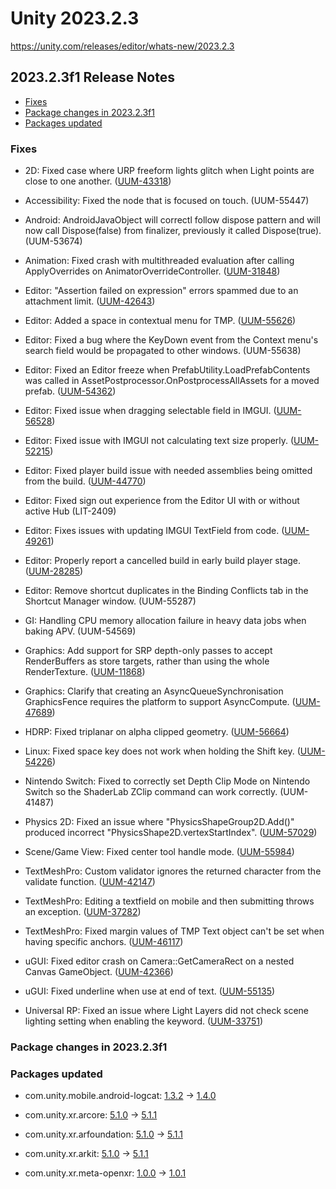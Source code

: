 # Unity 2023.2.3

https://unity.com/releases/editor/whats-new/2023.2.3

## 2023.2.3f1 Release Notes

- [Fixes](#fixes)
- [Package changes in 2023.2.3f1](#package-changes-in-202323f1)
- [Packages updated](#packages-updated)


### Fixes

*   2D: Fixed case where URP freeform lights glitch when Light points are close to one another. ([UUM-43318](https://issuetracker.unity3d.com/issues/urp-freeform-lights-glitch-when-light-points-are-close-to-one-another))
    
*   Accessibility: Fixed the node that is focused on touch. (UUM-55447)
    
*   Android: AndroidJavaObject will correctl follow dispose pattern and will now call Dispose(false) from finalizer, previously it called Dispose(true). (UUM-53674)
    
*   Animation: Fixed crash with multithreaded evaluation after calling ApplyOverrides on AnimatorOverrideController. ([UUM-31848](https://issuetracker.unity3d.com/issues/editor-crashes-on-mono-jit-runtime-invoke-when-entering-the-play-mode))
    
*   Editor: "Assertion failed on expression" errors spammed due to an attachment limit. ([UUM-42643](https://issuetracker.unity3d.com/issues/assertion-failed-on-expression-errors-spammed-due-to-an-attachment-limit))
    
*   Editor: Added a space in contextual menu for TMP. ([UUM-55626](https://issuetracker.unity3d.com/issues/contextual-menus-fontasset-instead-of-font-asset))
    
*   Editor: Fixed a bug where the KeyDown event from the Context menu's search field would be propagated to other windows. (UUM-55638)
    
*   Editor: Fixed an Editor freeze when PrefabUtility.LoadPrefabContents was called in AssetPostprocessor.OnPostprocessAllAssets for a moved prefab. ([UUM-54362](https://issuetracker.unity3d.com/issues/editor-freezes-when-prefabutility-dot-loadprefabcontents-is-called-in-assetpostprocessor-dot-onpostprocessallassets-for-a-moved-prefab))
    
*   Editor: Fixed issue when dragging selectable field in IMGUI. ([UUM-56528](https://issuetracker.unity3d.com/issues/about-unity-expanded-version-info-can-be-moved-with-cursor))
    
*   Editor: Fixed issue with IMGUI not calculating text size properly. ([UUM-52215](https://issuetracker.unity3d.com/issues/text-in-the-inspector-window-appears-with-missing-spaces-when-using-guistyle-dot-calcsize-and-inspecting-a-file-in-the-inspector-window))
    
*   Editor: Fixed player build issue with needed assemblies being omitted from the build. ([UUM-44770](https://issuetracker.unity3d.com/issues/c-number-script-component-from-a-package-is-missing-when-it-is-attached-to-a-loaded-prefab-in-a-standalone-player))
    
*   Editor: Fixed sign out experience from the Editor UI with or without active Hub (LIT-2409)
    
*   Editor: Fixes issues with updating IMGUI TextField from code. ([UUM-49261](https://issuetracker.unity3d.com/issues/argumentoutofrangeexception-specified-argument-was-out-of-the-range-of-valid-values-dot-is-thrown-when-using-unityengine-dot-texteditor))
    
*   Editor: Properly report a cancelled build in early build player stage. ([UUM-28285](https://issuetracker.unity3d.com/issues/error-building-player-because-scripts-had-compiler-errors-is-thrown-when-the-build-is-canceled))
    
*   Editor: Remove shortcut duplicates in the Binding Conflicts tab in the Shortcut Manager window. (UUM-55287)
    
*   GI: Handling CPU memory allocation failure in heavy data jobs when baking APV. (UUM-54569)
    
*   Graphics: Add support for SRP depth-only passes to accept RenderBuffers as store targets, rather than using the whole RenderTexture. ([UUM-11868](https://issuetracker.unity3d.com/issues/crash-on-gfxdevice-setrendertargets-when-opening-project))
    
*   Graphics: Clarify that creating an AsyncQueueSynchronisation GraphicsFence requires the platform to support AsyncCompute. ([UUM-47689](https://issuetracker.unity3d.com/issues/notsupportedexception-cannot-determine-if-this-graphicsfence-has-passed-as-this-platform-has-not-implemented-graphicsfences-dot-is-thrown-when-using-graphicsfence))
    
*   HDRP: Fixed triplanar on alpha clipped geometry. ([UUM-56664](https://issuetracker.unity3d.com/issues/hdrp-alpha-channel-doesnt-mapped-properly-with-triplanar))
    
*   Linux: Fixed space key does not work when holding the Shift key. ([UUM-54226](https://issuetracker.unity3d.com/issues/linux-input-the-space-key-does-not-work-when-holding-the-shift-key))
    
*   Nintendo Switch: Fixed to correctly set Depth Clip Mode on Nintendo Switch so the ShaderLab ZClip command can work correctly. (UUM-41487)
    
*   Physics 2D: Fixed an issue where "PhysicsShapeGroup2D.Add()" produced incorrect "PhysicsShape2D.vertexStartIndex". ([UUM-57029](https://issuetracker.unity3d.com/issues/physicsshapegroup2d-dot-add-incorrectly-merges-shape-start-vertex))
    
*   Scene/Game View: Fixed center tool handle mode. ([UUM-55984](https://issuetracker.unity3d.com/issues/the-center-tool-handle-position-option-works-the-same-as-the-pivot-option-when-trying-to-attach-go-to-another-go))
    
*   TextMeshPro: Custom validator ignores the returned character from the validate function. ([UUM-42147](https://issuetracker.unity3d.com/issues/textmeshpro-written-text-in-input-field-gets-deleted-when-inserting-text-on-a-mobile-device-if-using-validators))
    
*   TextMeshPro: Editing a textfield on mobile and then submitting throws an exception. ([UUM-37282](https://issuetracker.unity3d.com/issues/android-tmp-inputfield-throws-an-exception-upon-submit))
    
*   TextMeshPro: Fixed margin values of TMP Text object can't be set when having specific anchors. ([UUM-46117](https://issuetracker.unity3d.com/issues/margins-values-of-the-textmeshpro-text-gameobject-cant-be-set-when-having-anchors-of-rect-transform-set-to-specific-values))
    
*   uGUI: Fixed editor crash on Camera::GetCameraRect on a nested Canvas GameObject. ([UUM-42366](https://issuetracker.unity3d.com/issues/editor-crashes-on-camera-getcamerarect-when-calling-renderingdisplaysize-on-a-nested-canvas-gameobject))
    
*   uGUI: Fixed underline when use at end of text. ([UUM-55135](https://issuetracker.unity3d.com/issues/text-is-missing-an-underline-when-tmp-private-does-not-set-the-vertexcount-correctly))
    
*   Universal RP: Fixed an issue where Light Layers did not check scene lighting setting when enabling the keyword. ([UUM-33751](https://issuetracker.unity3d.com/issues/gameobjects-that-do-not-have-the-default-light-layer-selected-are-dark-when-scene-lighting-is-off))
    

### Package changes in 2023.2.3f1

### Packages updated

*   com.unity.mobile.android-logcat: [1.3.2](https://docs.unity3d.com/Packages/com.unity.mobile.android-logcat@1.3//changelog/CHANGELOG.html) &#x2192; [1.4.0](https://docs.unity3d.com/Packages/com.unity.mobile.android-logcat@1.4//changelog/CHANGELOG.html)
    
*   com.unity.xr.arcore: [5.1.0](https://docs.unity3d.com/Packages/com.unity.xr.arcore@5.1//changelog/CHANGELOG.html) &#x2192; [5.1.1](https://docs.unity3d.com/Packages/com.unity.xr.arcore@5.1//changelog/CHANGELOG.html)
    
*   com.unity.xr.arfoundation: [5.1.0](https://docs.unity3d.com/Packages/com.unity.xr.arfoundation@5.1//changelog/CHANGELOG.html) &#x2192; [5.1.1](https://docs.unity3d.com/Packages/com.unity.xr.arfoundation@5.1//changelog/CHANGELOG.html)
    
*   com.unity.xr.arkit: [5.1.0](https://docs.unity3d.com/Packages/com.unity.xr.arkit@5.1//changelog/CHANGELOG.html) &#x2192; [5.1.1](https://docs.unity3d.com/Packages/com.unity.xr.arkit@5.1//changelog/CHANGELOG.html)
    
*   com.unity.xr.meta-openxr: [1.0.0](https://docs.unity3d.com/Packages/com.unity.xr.meta-openxr@1.0//changelog/CHANGELOG.html) &#x2192; [1.0.1](https://docs.unity3d.com/Packages/com.unity.xr.meta-openxr@1.0//changelog/CHANGELOG.html)